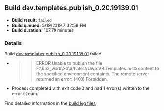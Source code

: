 ## Build dev.templates.publish_0.20.19139.01
- **Build result:** `failed`
- **Build queued:** 5/19/2019 7:32:59 PM
- **Build duration:** 107.79 minutes
### Details
Build [dev.templates.publish_0.20.19139.01](https://winappstudio.visualstudio.com/web/build.aspx?pcguid=a4ef43be-68ce-4195-a619-079b4d9834c2&builduri=vstfs%3a%2f%2f%2fBuild%2fBuild%2f27993) failed

+ >> ERROR
Unable to publish the file F:\ba2\_work\20\a/Latest/Uwp.VB.Templates.mstx content to the specified environment container.
The remote server returned an error: (403) Forbidden.

+ Process completed with exit code 0 and had 1 error(s) written to the error stream.

Find detailed information in the [build log files](https://uwpctdiags.blob.core.windows.net/buildlogs/dev.templates.publish_0.20.19139.01_logs.zip)

